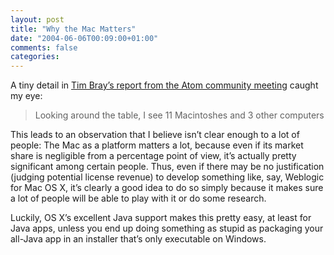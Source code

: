 ```yaml
---
layout: post
title: "Why the Mac Matters"
date: "2004-06-06T00:09:00+01:00"
comments: false
categories: 
---
```


<p>A tiny detail in <a href="http://www.tbray.org/ongoing/When/200x/2004/06/02/AtomMeetingReport#p-28">Tim Bray&#8217;s report from the Atom community meeting</a> caught my eye:</p>

<blockquote>
<p>Looking around the table, I see 11 Macintoshes and 3 other computers</p>
</blockquote>

<p>This leads to an observation that I believe isn&#8217;t clear enough to a lot of people: The Mac as a platform matters a lot, because even if its market share is negligible from a percentage point of view, it&#8217;s actually pretty significant among certain people. Thus, even if there may be no justification (judging potential license revenue) to develop something like, say, Weblogic for Mac OS X, it&#8217;s clearly a good idea to do so simply because it makes sure a lot of people will be able to play with it or do some research. </p>

<p>Luckily, OS X&#8217;s excellent Java support makes this pretty easy, at least for Java apps, unless you end up doing something as stupid as packaging your all-Java app in an installer that&#8217;s only executable on Windows.</p>


